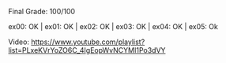Final Grade: 100/100

ex00: OK | ex01: OK | ex02: OK | ex03: OK | ex04: OK | ex05: Ok

Video:
https://www.youtube.com/playlist?list=PLxeKVrYoZO6C_4IgEopWvNCYMI1Po3dVY
